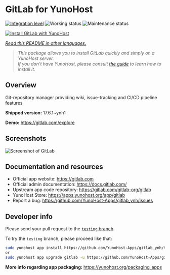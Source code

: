 <!--
N.B.: This README was automatically generated by <https://github.com/YunoHost/apps/tree/master/tools/readme_generator>
It shall NOT be edited by hand.
-->

# GitLab for YunoHost

[![Integration level](https://apps.yunohost.org/badge/integration/gitlab)](https://ci-apps.yunohost.org/ci/apps/gitlab/)
![Working status](https://apps.yunohost.org/badge/state/gitlab)
![Maintenance status](https://apps.yunohost.org/badge/maintained/gitlab)

[![Install GitLab with YunoHost](https://install-app.yunohost.org/install-with-yunohost.svg)](https://install-app.yunohost.org/?app=gitlab)

*[Read this README in other languages.](./ALL_README.md)*

> *This package allows you to install GitLab quickly and simply on a YunoHost server.*  
> *If you don't have YunoHost, please consult [the guide](https://yunohost.org/install) to learn how to install it.*

## Overview

Git-repository manager providing wiki, issue-tracking and CI/CD pipeline features

**Shipped version:** 17.6.1~ynh1

**Demo:** <https://gitlab.com/explore>

## Screenshots

![Screenshot of GitLab](./doc/screenshots/GitLab_running_11.0_(2018-07).png)

## Documentation and resources

- Official app website: <https://gitlab.com>
- Official admin documentation: <https://docs.gitlab.com/>
- Upstream app code repository: <https://gitlab.com/gitlab-org/gitlab>
- YunoHost Store: <https://apps.yunohost.org/app/gitlab>
- Report a bug: <https://github.com/YunoHost-Apps/gitlab_ynh/issues>

## Developer info

Please send your pull request to the [`testing` branch](https://github.com/YunoHost-Apps/gitlab_ynh/tree/testing).

To try the `testing` branch, please proceed like that:

```bash
sudo yunohost app install https://github.com/YunoHost-Apps/gitlab_ynh/tree/testing --debug
or
sudo yunohost app upgrade gitlab -u https://github.com/YunoHost-Apps/gitlab_ynh/tree/testing --debug
```

**More info regarding app packaging:** <https://yunohost.org/packaging_apps>
